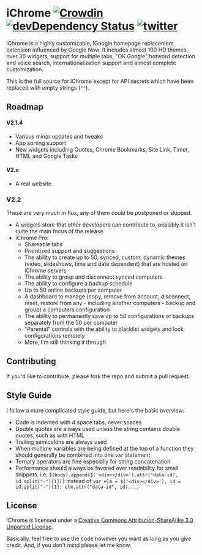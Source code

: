 # iChrome [![Crowdin](https://d322cqt584bo4o.cloudfront.net/ichrome/localized.png)](https://crowdin.com/project/ichrome) [![devDependency Status](https://david-dm.org/AMKohn/iChrome/dev-status.svg?style=flat)](https://david-dm.org/AMKohn/iChrome#info=devDependencies) [![twitter](http://img.shields.io/badge/twitter-@iChromeHQ-blue.svg?style=flat)](http://twitter.com/iChromeHQ)

iChrome is a highly customizable, iGoogle homepage replacement extension influenced by Google Now. It includes almost 100 HD themes, over 30 widgets, support for multiple tabs, "OK Google" hotword detection and voice search, internationalization support and  almost complete customization.

This is the full source for iChrome except for API secrets which have been replaced with empty strings (`""`).

## Roadmap

#### V2.1.4
 - Various minor updates and tweaks
 - App sorting support
 - New widgets including Quotes, Chrome Bookmarks, Site Link, Timer, HTML and Google Tasks

#### V2.x
 - A real website

### V2.2
These are very much in flux, any of them could be postponed or skipped.
 - A widgets store that other developers can contribute to, possibly it isn't quite the main focus of the release
 - iChrome Pro:
   - Shareable tabs
   - Prioritized support and suggestions
   - The ability to create up to 50, synced, custom, dynamic themes (video, slideshows, time and date dependent) that are hosted on iChrome servers
   - The ability to group and disconnect synced computers
   - The ability to configure a backup schedule
   - Up to 50 online backups per computer
   - A dashboard to manage (copy, remove from account, disconnect, reset, restore from any - including another computers - backup and group) a computers configuration
   - The ability to permanently save up to 50 configurations or backups separately from the 50 per computer
   - "Parental" controls with the ability to blacklist widgets and lock configurations remotely
   - More, I'm still thinking it through

## Contributing

If you'd like to contribute, please fork the repo and submit a pull request.

## Style Guide
I follow a more complicated style guide, but here's the basic overview:

 - Code is indented with 4 space tabs, never spaces
 - Double quotes are always used unless the string contains double quotes, such as with HTML
 - Trailing semicolons are always used
 - When multiple variables are being defined at the top of a function they should generally be combined into one `var` statement
 - Ternary operators are fine especially for string concatenation
 - Performance should always be favored over readability for small snippets. i.e. `$(body).append($('<div></div>').attr("data-id", id.split("-")[1]))` instead of `var elm = $('<div></div>'), id = id.split("-")[1]; elm.attr("data-id", id)....`

## License

iChrome is licensed under a [Creative Commons Attribution-ShareAlike 3.0 Unported License](http://creativecommons.org/licenses/by-sa/3.0/deed.en_US).

Basically, feel free to use the code however you want as long as you give credit. And, if you don't mind please let me know.